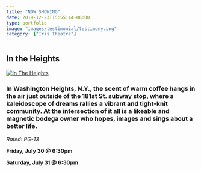 ```yaml
---
title: "NOW SHOWING"
date: 2019-12-23T15:55:44+06:00
type: portfolio
image: "images/testimonial/testimony.png"
category: ["Iris Theatre"]
---
```


## In the Heights

[![In The Heights](https://img.youtube.com/vi/u5pTICZ2oeg/0.jpg)](https://www.youtube.com/watch?v=u5pTICZ2oeg)

### In Washington Heights, N.Y., the scent of warm coffee hangs in the air just outside of the 181st St. subway stop, where a kaleidoscope of dreams rallies a vibrant and tight-knit community. At the intersection of it all is a likeable and magnetic bodega owner who hopes, images and sings about a better life.

_Rated: PG-13_


**Friday, July 30 @ 6:30pm**

**Saturday, July 31 @ 6:30pm**
